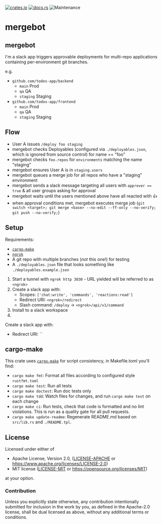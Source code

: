 [![crates.io](https://img.shields.io/crates/v/{{PACKAGE}}.svg)](https://crates.io/crates/{{PACKAGE}})
[![docs.rs](https://docs.rs/{{PACKAGE}}/badge.svg)](https://docs.rs/{{PACKAGE}}/latest)
![Maintenance](https://img.shields.io/badge/maintenance-activly--developed-brightgreen.svg)

# mergebot

## mergebot
I'm a slack app triggers approvable deployments for multi-repo applications containing per-environment git branches.

e.g.
- `github.com/todos-app/backend`
  - `main` Prod
  - `qa` QA
  - `staging` Staging
- `github.com/todos-app/frontend`
  - `main` Prod
  - `qa` QA
  - `staging` Staging

## Flow
- User A issues `/deploy foo staging`
- mergebot checks Deployables (configured via `./deployables.json`, which is ignored from source control) for name == "foo"
- mergebot checks `foo.repos` for `environments` matching the name "staging"
- mergebot ensures User A is in `staging.users`
- mergebot queues a merge job for all repos who have a "staging" environment
- mergebot sends a slack message targeting all users with `approver == true` & all user groups asking for approval
- mergebot waits until the users mentioned above have all reacted with :+1:
- when approval conditions met, mergebot executes merge job (`git switch <target>; git merge <base> --no-edit --ff-only --no-verify; git push --no-verify;`)

## Setup
Requirements:
 - [`cargo-make`]
 - [`ngrok`]
 - A git repo with multiple branches (_not_ this one!) for testing
 - A `./deployables.json` file that looks something like `./deployables.example.json`

1. Start a tunnel with `ngrok http 3030` - URL yielded will be referred to as `<ngrok>`
1. Create a slack app with:
   - Scopes: `['chat:write', 'commands', 'reactions:read']`
   - Redirect URI: `<ngrok>/redirect`
   - Slash command: `/deploy` -> `<ngrok>/api/v1/command`
1. Install to a slack workspace
1.

Create a slack app with:
- Redirect URI: ``

## cargo-make
This crate uses [`cargo-make`] for script consistency, in Makefile.toml you'll find:
  - `cargo make fmt`: Format all files according to configured style `rustfmt.toml`
  - `cargo make test`: Run all tests
  - `cargo make doctest`: Run doc tests only
  - `cargo make tdd`: Watch files for changes, and run `cargo make test` on each change
  - `cargo make ci`: Run tests, check that code is formatted and no lint violations.
                     This is run as a quality gate for all pull requests.
  - `cargo make update-readme`: Regenerate README.md based on `src/lib.rs` and `./README.tpl`.

[`cargo-make`]: https://github.com/sagiegurari/cargo-make/
[`ngrok`]: https://ngrok.com/
[`cargo-readme`]: https://github.com/livioribeiro/cargo-readme
[`standard-version`]: https://www.npmjs.com/package/standard-version
[conventional commits]: https://www.conventionalcommits.org/en/v1.0.0/

## License

Licensed under either of

* Apache License, Version 2.0, ([LICENSE-APACHE](LICENSE-APACHE) or https://www.apache.org/licenses/LICENSE-2.0)
* MIT license ([LICENSE-MIT](LICENSE-MIT) or https://opensource.org/licenses/MIT)

at your option.

### Contribution

Unless you explicitly state otherwise, any contribution intentionally
submitted for inclusion in the work by you, as defined in the Apache-2.0
license, shall be dual licensed as above, without any additional terms or
conditions.
